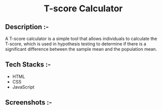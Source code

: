 # <p align="center">T-score Calculator</p>

## Description :-

A T-score calculator is a simple tool that allows individuals to calculate the T-score, which is used in hypothesis testing to determine if there is a significant difference between the sample mean and the population mean.

## Tech Stacks :-

- HTML
- CSS
- JavaScript

## Screenshots :-

